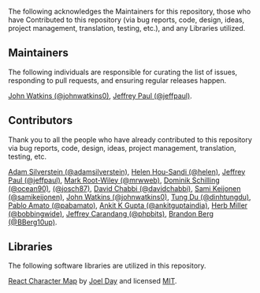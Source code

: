 The following acknowledges the Maintainers for this repository, those who have Contributed to this repository (via bug reports, code, design, ideas, project management, translation, testing, etc.), and any Libraries utilized.

## Maintainers

The following individuals are responsible for curating the list of issues, responding to pull requests, and ensuring regular releases happen.

[John Watkins (@johnwatkins0)](https://github.com/johnwatkins0), [Jeffrey Paul (@jeffpaul)](https://github.com/jeffpaul).

## Contributors

Thank you to all the people who have already contributed to this repository via bug reports, code, design, ideas, project management, translation, testing, etc.

[Adam Silverstein (@adamsilverstein)](https://github.com/adamsilverstein), [Helen Hou-Sandi (@helen)](https://github.com/helen), [Jeffrey Paul (@jeffpaul)](https://github.com/jeffpaul), [Mark Root-Wiley (@mrwweb)](https://github.com/mrwweb), [Dominik Schilling (@ocean90)](https://github.com/ocean90), [</Aljoscha> (@josch87)](https://github.com/josch87), [David Chabbi (@davidchabbi)](https://profiles.wordpress.org/davidchabbi/), [Sami Keijonen (@samikeijonen)](https://github.com/samikeijonen), [John Watkins (@johnwatkins0)](https://github.com/johnwatkins0), [Tung Du (@dinhtungdu)](https://github.com/dinhtungdu), [Pablo Amato (@pabamato)](https://github.com/pabamato), [Ankit K Gupta (@ankitguptaindia)](https://github.com/ankitguptaindia), [Herb Miller (@bobbingwide)](https://github.com/bobbingwide), [Jeffrey Carandang (@phpbits)](https://github.com/phpbits), [Brandon Berg (@BBerg10up)](https://github.com/BBerg10up).

## Libraries

The following software libraries are utilized in this repository.

[React Character Map](https://github.com/Dayjo/react-character-map) by [Joel Day](https://github.com/Dayjo) and licensed [MIT](https://github.com/Dayjo/react-character-map/blob/3f9900d940502acc72913e2b7a73cb3f805e4155/package.json#L8).
